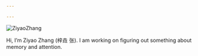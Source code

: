 ```yaml
---

---
```




![ZiyaoZhang](https://user-images.githubusercontent.com/84419204/209685521-96409abc-aa6f-40e9-9d54-66350d544c46.png)

Hi, I’m Ziyao Zhang (梓垚 张).
I am working on figuring out something about memory and attention.

